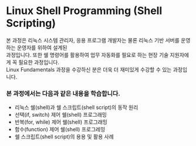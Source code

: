 # Linux Shell Programming (Shell Scripting)
본 과정은 리눅스 시스템 관리자, 응용 프로그램 개발자는 물론 리눅스 기반 서버를 운영하는 운영자를 위하여 설계된  
과정입니다. 또한 쉘 명령어를 활용하여 업무 자동화를 필요로 하는 현장 기술 지원자에게 꼭 필요한 과정입니다.  
Linux Fundamentals 과정을 수강하신 분은 더욱 더 재미있게 수강할 수 있는 과정입니다. 

### 본 과정에서는 다음과 같은 내용을 학습합니다. 
- 리눅스 쉘(shell)과 쉘 스크립트(shell script)의 동작 원리
- 선택(if, switch) 제어 쉘(shell) 프로그래밍
- 반복(for, while) 제어 쉘(shell) 프로그래밍 
- 함수(function) 제어 쉘(shell) 프로그레밍
- 쉘 스크립트(shell script)의 용용 및 활용 사례